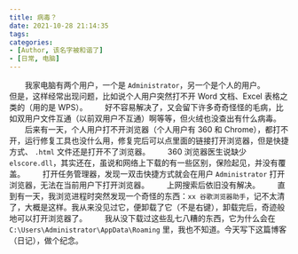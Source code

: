 ```yaml
---
title: 病毒？
date: 2021-10-28 21:14:35
tags:
categories:
- [Author, 该名字被和谐了]
- [日常, 电脑]
---
```


&emsp;&emsp;我家电脑有两个用户，一个是 `Administrator`，另一个是个人的用户。
&emsp;&emsp;但是，这样经常出现问题，比如说个人用户突然打不开 Word 文档、Excel 表格之类的（用的是 WPS）。
&emsp;&emsp;好不容易解决了，又会留下许多奇奇怪怪的毛病，比如双用户文件互通（以前双用户不互通）啊等等，但火绒也没查出有什么病毒。
&emsp;&emsp;后来有一天，个人用户打不开浏览器（个人用户有 360 和 Chrome），都打不开，运行修复工具也没什么用，修复完后可以点里面的链接打开浏览器，但是快捷方式、 `.html` 文件还是打开不了浏览器。
&emsp;&emsp;360 浏览器医生说缺少 `elscore.dll`，其实还在，虽说和网络上下载的有一些区别，保险起见，并没有覆盖。
&emsp;&emsp;打开任务管理器，发现一双击快捷方式就会在用户 `Administrator` 打开浏览器，无法在当前用户下打开浏览器。
&emsp;&emsp;上网搜索后依旧没有解决。
&emsp;&emsp;直到有一天，我浏览进程时突然发现一个奇怪的东西：`xx 谷歌浏览器助手`，记不太清了，大概是这样。我从来没见过它，便卸载了它（不是右键），卸载完后，奇迹般地可以打开浏览器了。
&emsp;&emsp;我从没下载过这些乱七八糟的东西，它为什么会在 `C:\Users\Administrator\AppData\Roaming` 里，我也不知道。今天写下这篇博客（日记），做个纪念。

